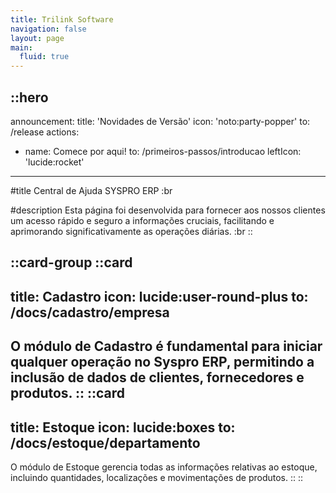 ```yaml
---
title: Trilink Software
navigation: false
layout: page
main:
  fluid: true
---
```


::hero
---
announcement:
  title: 'Novidades de Versão'
  icon: 'noto:party-popper'
  to: /release
actions:
  - name: Comece por aqui!
    to: /primeiros-passos/introducao
    leftIcon: 'lucide:rocket'
---

#title
Central de Ajuda SYSPRO ERP
:br

#description
Esta página foi desenvolvida para fornecer aos nossos clientes um acesso rápido e seguro a informações cruciais, facilitando e aprimorando significativamente as operações diárias.
:br
::

::card-group
  ::card
  ---
  title: Cadastro
  icon: lucide:user-round-plus
  to: /docs/cadastro/empresa
  ---
   O módulo de Cadastro é fundamental para iniciar qualquer operação no Syspro ERP, permitindo a inclusão de dados de clientes, fornecedores e produtos.
  ::
  ::card
  ---
  title: Estoque
  icon: lucide:boxes
  to: /docs/estoque/departamento
  ---
  O módulo de Estoque gerencia todas as informações relativas ao estoque, incluindo quantidades, localizações e movimentações de produtos.
  ::
::
